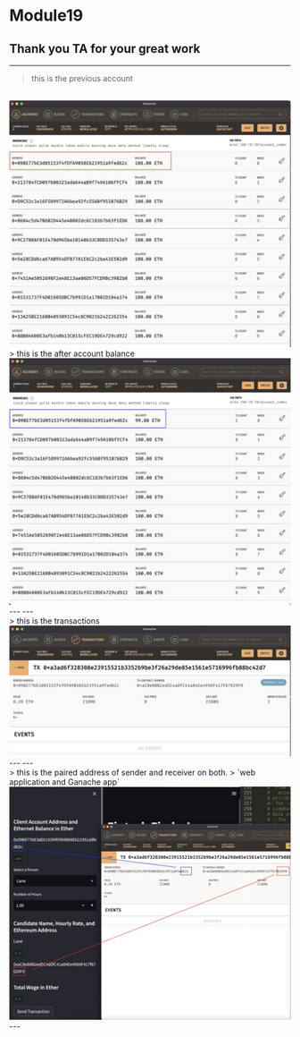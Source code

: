 # Module19   
**Thank you TA for your great work**   
---   
---        
  > this is the previous account   
<br/>
<img src = ".\Screenshot\00_previous.jpg" width = "700px"><br/>       
  > this is the after account balance   
<br/>   
<img src = ".\Screenshot\00_after.jpg" width = "700px"><br/>    
---
---<br/>        
  > this is the transactions   
<br/>
<img src = ".\Screenshot\01.jpg" width = "700px"><br/> 
---
---<br/>       
  >  this is the paired address of sender and receiver on both.  
  > `web application and Ganache app`
<br/>
<img src = ".\Screenshot\02.jpg" width = "700px"><br/> 
---



